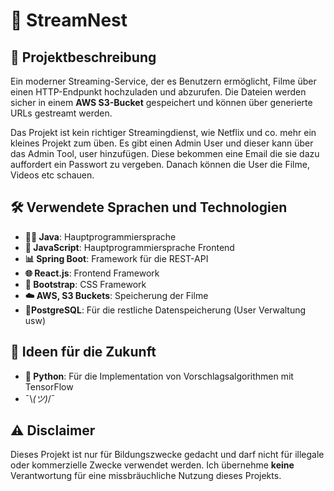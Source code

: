 # 🎥 StreamNest

## 🔧 Projektbeschreibung
Ein moderner Streaming-Service, der es Benutzern ermöglicht, Filme über einen HTTP-Endpunkt hochzuladen und abzurufen.
Die Dateien werden sicher in einem **AWS S3-Bucket** gespeichert und können über generierte URLs gestreamt werden.

Das Projekt ist kein richtiger Streamingdienst, wie Netflix und co. mehr ein kleines Projekt zum üben.
Es gibt einen Admin User und dieser kann über das Admin Tool, user hinzufügen.
Diese bekommen eine Email die sie dazu auffordert ein Passwort zu vergeben.
Danach können die User die Filme, Videos etc schauen.


## 🛠️ Verwendete Sprachen und Technologien
- **👨‍💻 Java**: Hauptprogrammiersprache
- **🎨 JavaScript**: Hauptprogrammiersprache Frontend
- **📊 Spring Boot**: Framework für die REST-API
- **🌐 React.js**: Frontend Framework
- **🌈 Bootstrap**: CSS Framework
- **☁️ AWS, S3 Buckets**: Speicherung der Filme
- **🐘PostgreSQL**: Für die restliche Datenspeicherung (User Verwaltung usw)


## 🔮 Ideen für die Zukunft
- **🐍 Python**: Für die Implementation von Vorschlagsalgorithmen mit TensorFlow
- ¯\\_(ツ)_/¯

## ⚠ Disclaimer
Dieses Projekt ist nur für Bildungszwecke gedacht und darf nicht für illegale oder kommerzielle Zwecke verwendet werden.
Ich übernehme **keine** Verantwortung für eine missbräuchliche Nutzung dieses Projekts.
